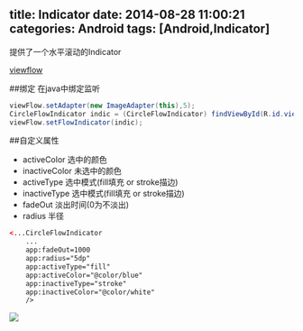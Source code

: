 title: Indicator
date: 2014-08-28 11:00:21
categories: Android
tags: [Android,Indicator]
---
提供了一个水平滚动的Indicator
<!--more-->
[viewflow](https://github.com/pakerfeldt/android-viewflow)

##绑定
在java中绑定监听
```java
viewFlow.setAdapter(new ImageAdapter(this),5);
CircleFlowIndicator indic = (CircleFlowIndicator) findViewById(R.id.viewflowindic);
viewFlow.setFlowIndicator(indic);
```
##自定义属性
+ activeColor 选中的颜色
+ inactiveColor 未选中的颜色
+ activeType 选中模式(fill填充 or stroke描边)
+ inactiveType 选中模式(fill填充 or stroke描边)
+ fadeOut 淡出时间(0为不淡出)
+ radius 半径
```xml
<...CircleFlowIndicator
	...
	app:fadeOut=1000
	app:radius="5dp"
	app:activeType="fill"
	app:activeColor="@color/blue"
	app:inactiveType="stroke"
	app:inactiveColor="@color/white"
	/>
```
[](https://github.com/zt1991616/ViewFlowDemo)

![](/img/14082801.png)
